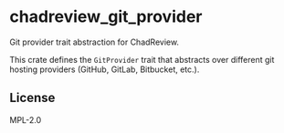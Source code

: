 # chadreview_git_provider

Git provider trait abstraction for ChadReview.

This crate defines the `GitProvider` trait that abstracts over different git hosting providers (GitHub, GitLab, Bitbucket, etc.).

## License

MPL-2.0
